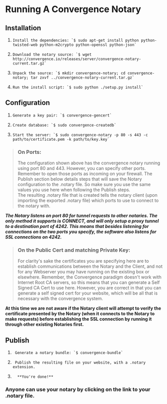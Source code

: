 # Running A Convergence Notary

## Installation

1.     Install the dependencies: `$ sudo apt-get install python python-twisted-web python-m2crypto python-openssl python-json`
2.     Download the notary source: `$ wget http://convergence.io/releases/server/convergence-notary-current.tar.gz`
3.     Unpack the source: `$ mkdir convergence-notary; cd convergence-notary; tar zxvf ../convergence-notary-current.tar.gz`
4.     Run the install script: `$ sudo python ./setup.py install`

## Configuration

1.     Generate a key pair: `$ convergence-gencert`
2.     Create database: `$ sudo convergence-createdb`
3.     Start the server: `$ sudo convergence-notary -p 80 -s 443 -c path/to/certificate.pem -k path/to/key.key`

> ### On Ports:
> The configuration shown above has the convergence notary running using port 80 and 443.  However, you can specify other ports.  Remember to open those ports as incoming on your firewall.
> The Publish section below details steps that will save the Notary configuration to the .notary file.  So make sure you use the same values you use here when following the Publish steps.  
The resulting .notary file that is created tells the notary client (upon importing the exported .notary file) which ports to use to connect to the notary with.

_**The Notary listens on port 80 for tunnel requests to other notaries. The only method it supports is CONNECT, and will only setup a proxy tunnel to a destination port of 4242.  This means that besides listening for connections on the two ports you specify, the software also listens for SSL connections on 4242.**_

> ### On the Public Cert and matching Private Key:
> For clarity's sake the certificates you are specifying here are to establish communications between the Notary and the Client, and not for any Webserver you may have running on the existing box or elsewhere.  Remember, the Convergence paradigm doesn't work with Internet Root CA servers, so this means that you can generate a Self Signed CA Cert to use here.
However, you are correct in that you can generate a self signed cert for your website, which will be all that is necessary with the convergence system.

**At this time we are not aware if the Notary client will attempt to verify the certificate presented by the Notary (when it connects to the Notary to make requests) before establishing the SSL connection by running it through other existing Notaries first.**

## Publish

1.      Generate a notary bundle: `$ convergence-bundle`
2.      Publish the resulting file on your website, with a .notary extension.
3.       **You're done!** 

### Anyone can use your notary by clicking on the link to your .notary file.